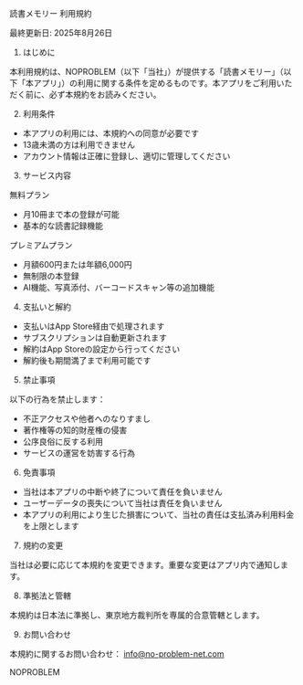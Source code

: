 読書メモリー 利用規約

最終更新日: 2025年8月26日

1. はじめに

本利用規約は、NOPROBLEM（以下「当社」）が提供する「読書メモリー」（以下「本アプリ」）の利用に関する条件を定めるものです。本アプリをご利用いただく前に、必ず本規約をお読みください。

2. 利用条件

- 本アプリの利用には、本規約への同意が必要です
- 13歳未満の方は利用できません
- アカウント情報は正確に登録し、適切に管理してください

3. サービス内容

無料プラン
- 月10冊まで本の登録が可能
- 基本的な読書記録機能

プレミアムプラン
- 月額600円または年額6,000円
- 無制限の本登録
- AI機能、写真添付、バーコードスキャン等の追加機能

4. 支払いと解約

- 支払いはApp Store経由で処理されます
- サブスクリプションは自動更新されます
- 解約はApp Storeの設定から行ってください
- 解約後も期間満了まで利用可能です

5. 禁止事項

以下の行為を禁止します：
- 不正アクセスや他者へのなりすまし
- 著作権等の知的財産権の侵害
- 公序良俗に反する利用
- サービスの運営を妨害する行為

6. 免責事項

- 当社は本アプリの中断や終了について責任を負いません
- ユーザーデータの喪失について当社は責任を負いません
- 本アプリの利用により生じた損害について、当社の責任は支払済み利用料金を上限とします

7. 規約の変更

当社は必要に応じて本規約を変更できます。重要な変更はアプリ内で通知します。

8. 準拠法と管轄

本規約は日本法に準拠し、東京地方裁判所を専属的合意管轄とします。

9. お問い合わせ

本規約に関するお問い合わせ：
info@no-problem-net.com

NOPROBLEM